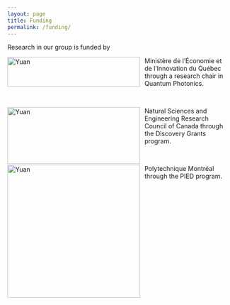 ```yaml
---
layout: page
title: Funding 
permalink: /funding/
---
```


Research in our group is funded by

<img src="https://github.com/polyquantique/polyquantique.github.io/raw/master/assets/images/quebec.svg"
     alt="Yuan"
     width="300" 
     height="67"
     style="float: left; margin-right: 10px;" /> Ministère de l’Économie et de l’Innovation du Québec through a research chair in Quantum Photonics.

<br>

<img src="https://github.com/polyquantique/polyquantique.github.io/raw/master/assets/images/nserc.svg"
     alt="Yuan"
     width="300" 
     height="128"
     style="float: left; margin-right: 10px;" /> Natural Sciences and Engineering Research Council of Canada through the Discovery Grants program.

<br>

<img src="https://github.com/polyquantique/polyquantique.github.io/raw/master/assets/images/poly.svg"
     alt="Yuan"
     width="300" 
     height="300"
     style="float: left; margin-right: 10px;" /> Polytechnique Montréal through the PIED program.
